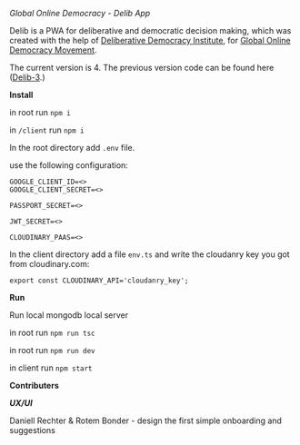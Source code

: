*Global Online Democracy - Delib App*

Delib is a PWA for deliberative and democratic decision making, which was created with the help of [Deliberative Democracy Institute](http://delib.org), for [Global Online Democracy Movement](https://www.globalonlinedemocracy.org/).

The current version is 4. The previous version code can be found here ([Delib-3](https://github.com/talyaron/delib).)

**Install**

in root run ```npm i```

in ```/client``` run  ```npm i```

In the root directory add ```.env``` file.

use the following configuration:
```
GOOGLE_CLIENT_ID=<>
GOOGLE_CLIENT_SECRET=<>

PASSPORT_SECRET=<>

JWT_SECRET=<>

CLOUDINARY_PAAS=<>

```

In the client directory add a file ```env.ts``` and write the cloudanry key you got from cloudinary.com:
```
export const CLOUDINARY_API='cloudanry_key';
```

**Run**

Run local mongodb local server

in root run ```npm run tsc```

in root run ```npm run dev```

in client run ```npm start```

**Contributers**

***UX/UI***

Daniell Rechter & Rotem Bonder - design the first simple onboarding and suggestions
